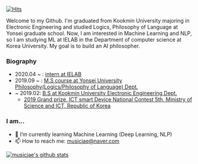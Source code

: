 
[![Hits](https://hits.seeyoufarm.com/api/count/incr/badge.svg?url=https%3A%2F%2Fgithub.com%2Fmusicjae&count_bg=%2339A7FB&title_bg=%23555555&icon=&icon_color=%236A7FEB&title=hits&edge_flat=false)](https://hits.seeyoufarm.com)

Welcome to my Github. I'm graduated from Kookmin University majoring in Electronic Engineering and studied Logics, Philosophy of Language at Yonsei graduate school. Now, I am interested in Machine Learning and NLP, so I am studying ML at IELAB in the Department of computer science at Korea University. My goal is to build an AI philosopher.  
  
 ### Biography  
 - 2020.04 ~ : [intern at IELAB](http://intelligence.korea.ac.kr/index.html) 
 - 2019.09 ~ : [M.S course at Yonsei University Philosophy(Logics/Philosophy of Language) Dept.](https://philosophy.yonsei.ac.kr)  
 - ~ 2019.02: [B.S at Kookmin University Electronic Engineering Dept.](https://ee.kookmin.ac.kr/)  
   - [2019 Grand prize, ICT smart Device National Contest 5th, Ministry of Science and ICT, Republic of Korea](https://ee.kookmin.ac.kr/community/board/ee_news/203?pn=0rss)
  
### I am...  

- 🌱 I’m currently learning Machine Learning (Deep Learning, NLP)
- 📫 How to reach me: musicjae@naver.com

  
 [![musicjae's github stats](https://github-readme-stats.vercel.app/api?username=musicjae)](https://github.com/musicjae/github-readme-stats)
